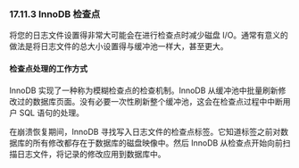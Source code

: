 ### 17.11.3 InnoDB 检查点

将您的日志文件设置得非常大可能会在进行检查点时减少磁盘 I/O。通常有意义的做法是将日志文件的总大小设置得与缓冲池一样大，甚至更大。

#### 检查点处理的工作方式

InnoDB 实现了一种称为模糊检查点的检查机制。InnoDB 从缓冲池中批量刷新修改过的数据库页面。没有必要一次性刷新整个缓冲池，这会在检查点过程中中断用户 SQL 语句的处理。

在崩溃恢复期间，InnoDB 寻找写入日志文件的检查点标签。它知道标签之前对数据库的所有修改都存在于数据库的磁盘映像中。然后 InnoDB 从检查点开始向前扫描日志文件，将记录的修改应用到数据库中。